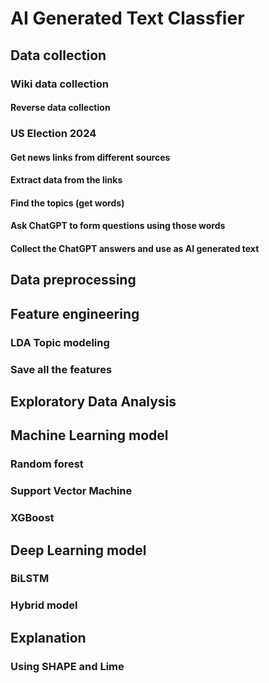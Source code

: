 # AI Generated Text Classfier
## Data collection 
### Wiki data collection
#### Reverse data collection
### US Election 2024
#### Get news links from different sources
#### Extract data from the links
#### Find the topics (get words)
#### Ask ChatGPT to form questions using those words
#### Collect the ChatGPT answers and use as AI generated text
## Data preprocessing 
## Feature engineering 
### LDA Topic modeling
### Save all the features
## Exploratory Data Analysis 
## Machine Learning model
### Random forest
### Support Vector Machine
### XGBoost
## Deep Learning model
### BiLSTM
### Hybrid model
## Explanation
### Using SHAPE and Lime
